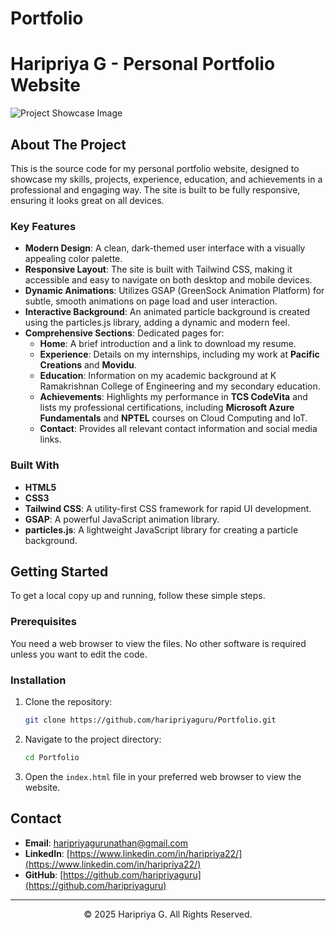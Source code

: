 # Portfolio
# Haripriya G - Personal Portfolio Website

![Project Showcase Image](https://via.placeholder.com/1200x600.png?text=Portfolio+Website+Screenshot)

## About The Project

This is the source code for my personal portfolio website, designed to showcase my skills, projects, experience, education, and achievements in a professional and engaging way. The site is built to be fully responsive, ensuring it looks great on all devices.

### Key Features
* **Modern Design**: A clean, dark-themed user interface with a visually appealing color palette.
* **Responsive Layout**: The site is built with Tailwind CSS, making it accessible and easy to navigate on both desktop and mobile devices.
* **Dynamic Animations**: Utilizes GSAP (GreenSock Animation Platform) for subtle, smooth animations on page load and user interaction.
* **Interactive Background**: An animated particle background is created using the particles.js library, adding a dynamic and modern feel.
* **Comprehensive Sections**: Dedicated pages for:
    * **Home**: A brief introduction and a link to download my resume.
    * **Experience**: Details on my internships, including my work at **Pacific Creations** and **Movidu**.
    * **Education**: Information on my academic background at K Ramakrishnan College of Engineering and my secondary education.
    * **Achievements**: Highlights my performance in **TCS CodeVita** and lists my professional certifications, including **Microsoft Azure Fundamentals** and **NPTEL** courses on Cloud Computing and IoT.
    * **Contact**: Provides all relevant contact information and social media links.

### Built With

* **HTML5**
* **CSS3**
* **Tailwind CSS**: A utility-first CSS framework for rapid UI development.
* **GSAP**: A powerful JavaScript animation library.
* **particles.js**: A lightweight JavaScript library for creating a particle background.

## Getting Started

To get a local copy up and running, follow these simple steps.

### Prerequisites

You need a web browser to view the files. No other software is required unless you want to edit the code.

### Installation

1.  Clone the repository:
    ```sh
    git clone https://github.com/haripriyaguru/Portfolio.git
    ```
2.  Navigate to the project directory:
    ```sh
    cd Portfolio
    ```
3.  Open the `index.html` file in your preferred web browser to view the website.

## Contact

* **Email**: haripriyagurunathan@gmail.com
* **LinkedIn**: [https://www.linkedin.com/in/haripriya22/](https://www.linkedin.com/in/haripriya22/)
* **GitHub**: [https://github.com/haripriyaguru](https://github.com/haripriyaguru)

---
<p align="center">© 2025 Haripriya G. All Rights Reserved.</p>
